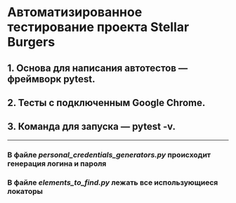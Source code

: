 # Автоматизированное тестирование проекта Stellar Burgers

## 1. Основа для написания автотестов — фреймворк pytest.
## 2. Тесты с подключенным Google Chrome.
## 3. Команда для запуска — pytest -v.

___
### В файле _personal_credentials_generators.py_ происходит генерация логина и пароля

### В файле _elements_to_find.py_ лежать все использующиеся локаторы
